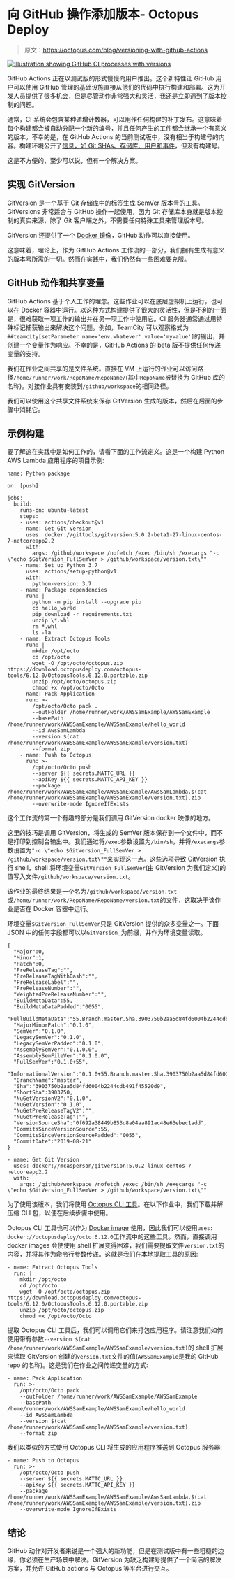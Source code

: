 # 向 GitHub 操作添加版本- Octopus Deploy

> 原文：<https://octopus.com/blog/versioning-with-github-actions>

[![Illustration showing GitHub CI processes with versions](img/47c56d7505a5f54741212bf2363c26b7.png)](#)

GitHub Actions 正在以测试版的形式慢慢向用户推出。这个新特性让 GitHub 用户可以使用 GitHub 管理的基础设施直接从他们的代码中执行构建和部署。这为开发人员提供了很多机会，但是尽管动作非常强大和灵活，我还是立即遇到了版本控制的问题。

通常，CI 系统会包含某种递增计数器，可以用作任何构建的补丁发布。这意味着每个构建都会被自动分配一个新的编号，并且任何产生的工件都会继承一个有意义的版本。不幸的是，在 GitHub Actions 的当前测试版中，没有相当于构建号的内容。构建环境公开了[信息，如 Git SHAs、存储库、用户和事件](https://developer.github.com/actions/creating-github-actions/accessing-the-runtime-environment/)，但没有构建号。

这是不方便的，至少可以说，但有一个解决方案。

## 实现 GitVersion

[GitVersion](https://gitversion.readthedocs.io/en/latest/) 是一个基于 Git 存储库中的标签生成 SemVer 版本号的工具。GitVersions 非常适合与 GitHub 操作一起使用，因为 Git 存储库本身就是版本控制的真实来源，除了 Git 客户端之外，不需要任何特殊工具来管理版本号。

GitVersion 还提供了一个 [Docker 镜像](https://hub.docker.com/r/gittools/gitversion/)，GitHub 动作可以直接使用。

这意味着，理论上，作为 GitHub Actions 工作流的一部分，我们拥有生成有意义的版本号所需的一切。然而在实践中，我们仍然有一些困难要克服。

## GitHub 动作和共享变量

GitHub Actions 基于个人工作的理念。这些作业可以在底层虚拟机上运行，也可以在 Docker 容器中运行。以这种方式构建提供了很大的灵活性，但是不利的一面是，很难获取一项工作的输出并在另一项工作中使用它。CI 服务器通常通过用特殊标记捕获输出来解决这个问题。例如，TeamCity 可以观察格式为`##teamcity[setParameter name='env.whatever' value='myvalue']`的输出，并创建一个变量作为响应。不幸的是，GitHub Actions 的 beta 版不提供任何传递变量的支持。

我们在作业之间共享的是文件系统。直接在 VM 上运行的作业可以访问路径`/home/runner/work/RepoName/RepoName/`(其中`RepoName`被替换为 GitHub 库的名称)。对接作业具有安装到`/github/workspace`的相同路径。

我们可以使用这个共享文件系统来保存 GitVersion 生成的版本，然后在后面的步骤中消耗它。

## 示例构建

要了解这在实践中是如何工作的，请看下面的工作流定义。这是一个构建 Python AWS Lambda 应用程序的项目示例:

```
name: Python package

on: [push]

jobs:
  build:
    runs-on: ubuntu-latest
    steps:
    - uses: actions/checkout@v1
    - name: Get Git Version
      uses: docker://gittools/gitversion:5.0.2-beta1-27-linux-centos-7-netcoreapp2.2
      with:
        args: /github/workspace /nofetch /exec /bin/sh /execargs "-c \"echo $GitVersion_FullSemVer > /github/workspace/version.txt\""
    - name: Set up Python 3.7
      uses: actions/setup-python@v1
      with:
        python-version: 3.7
    - name: Package dependencies
      run: |
        python -m pip install --upgrade pip
        cd hello_world
        pip download -r requirements.txt
        unzip \*.whl
        rm *.whl
        ls -la
    - name: Extract Octopus Tools
      run: |
        mkdir /opt/octo
        cd /opt/octo
        wget -O /opt/octo/octopus.zip https://download.octopusdeploy.com/octopus-tools/6.12.0/OctopusTools.6.12.0.portable.zip
        unzip /opt/octo/octopus.zip
        chmod +x /opt/octo/Octo
    - name: Pack Application
      run: >-
        /opt/octo/Octo pack .
        --outFolder /home/runner/work/AWSSamExample/AWSSamExample
        --basePath /home/runner/work/AWSSamExample/AWSSamExample/hello_world
        --id AwsSamLambda
        --version $(cat /home/runner/work/AWSSamExample/AWSSamExample/version.txt)
        --format zip
    - name: Push to Octopus
      run: >-
        /opt/octo/Octo push
        --server ${{ secrets.MATTC_URL }}
        --apiKey ${{ secrets.MATTC_API_KEY }}
        --package /home/runner/work/AWSSamExample/AWSSamExample/AwsSamLambda.$(cat /home/runner/work/AWSSamExample/AWSSamExample/version.txt).zip
        --overwrite-mode IgnoreIfExists 
```

这个工作流的第一个有趣的部分是我们调用 GitVersion docker 映像的地方。

这里的技巧是调用 GitVersion，将生成的 SemVer 版本保存到一个文件中，而不是打印到控制台输出中。我们通过将`/exec`参数设置为`/bin/sh`，并将`/execargs`参数设置为`"-c \"echo $GitVersion_FullSemVer > /github/workspace/version.txt\""`来实现这一点。这些选项导致 GitVersion 执行 shell，shell 将环境变量`GitVersion_FullSemVer`(由 GitVersion 为我们定义)的值写入文件`/github/workspace/version.txt`。

该作业的最终结果是一个名为`/github/workspace/version.txt`或`/home/runner/work/RepoName/RepoName/version.txt`的文件，这取决于该作业是否在 Docker 容器中运行。

环境变量`$GitVersion_FullSemVer`只是 GitVersion 提供的众多变量之一。下面 JSON 中的任何字段都可以以`GitVersion_`为前缀，并作为环境变量读取。

```
{                                                           
  "Major":0,
  "Minor":1,
  "Patch":0,
  "PreReleaseTag":"",
  "PreReleaseTagWithDash":"",
  "PreReleaseLabel":"",
  "PreReleaseNumber":"",
  "WeightedPreReleaseNumber":"",
  "BuildMetaData":55,
  "BuildMetaDataPadded":"0055",
  "FullBuildMetaData":"55.Branch.master.Sha.3903750b2aa5d84fd6004b2244cdb491f45520d9",
  "MajorMinorPatch":"0.1.0",
  "SemVer":"0.1.0",
  "LegacySemVer":"0.1.0",
  "LegacySemVerPadded":"0.1.0",
  "AssemblySemVer":"0.1.0.0",
  "AssemblySemFileVer":"0.1.0.0",
  "FullSemVer":"0.1.0+55",
  "InformationalVersion":"0.1.0+55.Branch.master.Sha.3903750b2aa5d84fd6004b2244cdb491f45520d9",
  "BranchName":"master",
  "Sha":"3903750b2aa5d84fd6004b2244cdb491f45520d9",
  "ShortSha":3903750,
  "NuGetVersionV2":"0.1.0",
  "NuGetVersion":"0.1.0",
  "NuGetPreReleaseTagV2":"",
  "NuGetPreReleaseTag":"",
  "VersionSourceSha":"0f692a38449b853d8a04aa891ac48e63ebec1add",
  "CommitsSinceVersionSource":55,
  "CommitsSinceVersionSourcePadded":"0055",
  "CommitDate":"2019-08-21"
} 
```

```
- name: Get Git Version
  uses: docker://mcasperson/gitversion:5.0.2-linux-centos-7-netcoreapp2.2
  with:
    args: /github/workspace /nofetch /exec /bin/sh /execargs "-c \"echo $GitVersion_FullSemVer > /github/workspace/version.txt\"" 
```

为了使用该版本，我们将使用 [Octopus CLI 工具](https://octopus.com/docs/octopus-rest-api/octopus-cli)。在以下作业中，我们下载并解压缩 CLI 包，以便在后续步骤中使用。

Octopus CLI 工具也可以作为 [Docker image](https://hub.docker.com/r/octopusdeploy/octo) 使用，因此我们可以使用`uses: docker://octopusdeploy/octo:6.12.0`工作流中的这些工具。然而，直接调用 docker images 会使使用 shell 扩展变得困难，我们需要提取文件`version.txt`的内容，并将其作为命令行参数传递。这就是我们在本地提取工具的原因:

```
- name: Extract Octopus Tools
  run: |
    mkdir /opt/octo
    cd /opt/octo
    wget -O /opt/octo/octopus.zip https://download.octopusdeploy.com/octopus-tools/6.12.0/OctopusTools.6.12.0.portable.zip
    unzip /opt/octo/octopus.zip
    chmod +x /opt/octo/Octo 
```

提取 Octopus CLI 工具后，我们可以调用它们来打包应用程序。请注意我们如何使用带有参数`--version $(cat /home/runner/work/AWSSamExample/AWSSamExample/version.txt)`的 shell 扩展来读取 GitVersion 创建的`version.txt`文件的值(`AWSSamExample`是我的 GitHub repo 的名称)。这是我们在作业之间传递变量的方式:

```
- name: Pack Application
  run: >-
    /opt/octo/Octo pack .
    --outFolder /home/runner/work/AWSSamExample/AWSSamExample
    --basePath /home/runner/work/AWSSamExample/AWSSamExample/hello_world
    --id AwsSamLambda
    --version $(cat /home/runner/work/AWSSamExample/AWSSamExample/version.txt)
    --format zip 
```

我们以类似的方式使用 Octopus CLI 将生成的应用程序推送到 Octopus 服务器:

```
- name: Push to Octopus
  run: >-
    /opt/octo/Octo push
    --server ${{ secrets.MATTC_URL }}
    --apiKey ${{ secrets.MATTC_API_KEY }}
    --package /home/runner/work/AWSSamExample/AWSSamExample/AwsSamLambda.$(cat /home/runner/work/AWSSamExample/AWSSamExample/version.txt).zip
    --overwrite-mode IgnoreIfExists 
```

## 结论

GitHub 动作对开发者来说是一个强大的新功能，但是在测试版中有一些粗糙的边缘，你必须在生产场景中解决。GitVersion 为缺乏构建号提供了一个简洁的解决方案，并允许 GitHub actions 与 Octopus 等平台进行交互。